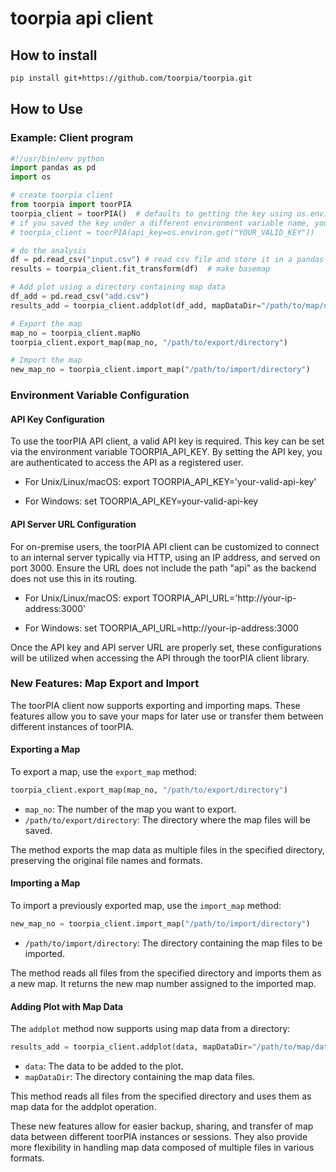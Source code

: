 # toorpia api client

## How to install

```bash
pip install git+https://github.com/toorpia/toorpia.git
```

## How to Use

### Example: Client program

```python
#!/usr/bin/env python
import pandas as pd
import os

# create toorpia client
from toorpia import toorPIA
toorpia_client = toorPIA()  # defaults to getting the key using os.environ.get("TOORPIA_API_KEY")
# if you saved the key under a different environment variable name, you can also use the following way: 
# toorpia_client = toorPIA(api_key=os.environ.get("YOUR_VALID_KEY"))

# do the analysis
df = pd.read_csv("input.csv") # read csv file and store it in a pandas dataframe or a numpy array
results = toorpia_client.fit_transform(df)  # make basemap

# Add plot using a directory containing map data
df_add = pd.read_csv("add.csv")
results_add = toorpia_client.addplot(df_add, mapDataDir="/path/to/map/data/directory")

# Export the map
map_no = toorpia_client.mapNo
toorpia_client.export_map(map_no, "/path/to/export/directory")

# Import the map
new_map_no = toorpia_client.import_map("/path/to/import/directory")
```

### Environment Variable Configuration

#### API Key Configuration
To use the toorPIA API client, a valid API key is required. This key can be set via the environment variable TOORPIA_API_KEY. By setting the API key, you are authenticated to access the API as a registered user.

- For Unix/Linux/macOS:
  export TOORPIA_API_KEY='your-valid-api-key'

- For Windows:
  set TOORPIA_API_KEY=your-valid-api-key

#### API Server URL Configuration
For on-premise users, the toorPIA API client can be customized to connect to an internal server typically via HTTP, using an IP address, and served on port 3000. Ensure the URL does not include the path "api" as the backend does not use this in its routing.

- For Unix/Linux/macOS:
  export TOORPIA_API_URL='http://your-ip-address:3000'

- For Windows:
  set TOORPIA_API_URL=http://your-ip-address:3000

Once the API key and API server URL are properly set, these configurations will be utilized when accessing the API through the toorPIA client library.

### New Features: Map Export and Import

The toorPIA client now supports exporting and importing maps. These features allow you to save your maps for later use or transfer them between different instances of toorPIA.

#### Exporting a Map

To export a map, use the `export_map` method:

```python
toorpia_client.export_map(map_no, "/path/to/export/directory")
```

- `map_no`: The number of the map you want to export.
- `/path/to/export/directory`: The directory where the map files will be saved.

The method exports the map data as multiple files in the specified directory, preserving the original file names and formats.

#### Importing a Map

To import a previously exported map, use the `import_map` method:

```python
new_map_no = toorpia_client.import_map("/path/to/import/directory")
```

- `/path/to/import/directory`: The directory containing the map files to be imported.

The method reads all files from the specified directory and imports them as a new map. It returns the new map number assigned to the imported map.

#### Adding Plot with Map Data

The `addplot` method now supports using map data from a directory:

```python
results_add = toorpia_client.addplot(data, mapDataDir="/path/to/map/data/directory")
```

- `data`: The data to be added to the plot.
- `mapDataDir`: The directory containing the map data files.

This method reads all files from the specified directory and uses them as map data for the addplot operation.

These new features allow for easier backup, sharing, and transfer of map data between different toorPIA instances or sessions. They also provide more flexibility in handling map data composed of multiple files in various formats.
